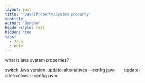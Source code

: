 ```yaml
---
layout: post
title: "[Java]Property/System property"
subtitle: 
author: "Dongbo"
header-style: text
hidden: true
tags:
  - Java
  - note
---
```


what is java system properties?

switch Java version.
        update-alternatives --config java
    　　update-alternatives --config javac
